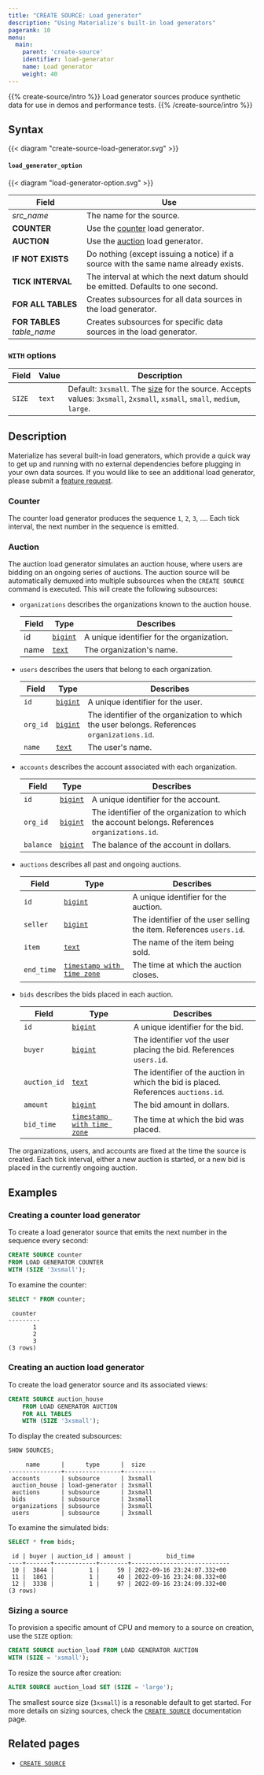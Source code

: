 ```yaml
---
title: "CREATE SOURCE: Load generator"
description: "Using Materialize's built-in load generators"
pagerank: 10
menu:
  main:
    parent: 'create-source'
    identifier: load-generator
    name: Load generator
    weight: 40
---
```


{{% create-source/intro %}}
Load generator sources produce synthetic data for use in demos and performance
tests.
{{% /create-source/intro %}}

## Syntax

{{< diagram "create-source-load-generator.svg" >}}

#### `load_generator_option`

{{< diagram "load-generator-option.svg" >}}

Field | Use
------|-----
_src_name_  | The name for the source.
**COUNTER** | Use the [counter](#counter) load generator.
**AUCTION** | Use the [auction](#auction) load generator.
**IF NOT EXISTS**  | Do nothing (except issuing a notice) if a source with the same name already exists.
**TICK INTERVAL**  | The interval at which the next datum should be emitted. Defaults to one second.
**FOR ALL TABLES** | Creates subsources for all data sources in the load generator.
**FOR TABLES** _table_name_ | Creates subsources for specific data sources in the load generator.

### `WITH` options

Field                                | Value     | Description
-------------------------------------|-----------|-------------------------------------
`SIZE`                               | `text`    | Default: `3xsmall`. The [size](../#sizing-a-source) for the source. Accepts values: `3xsmall`, `2xsmall`, `xsmall`, `small`, `medium`, `large`.

## Description

Materialize has several built-in load generators, which provide a quick way to
get up and running with no external dependencies before plugging in your own
data sources. If you would like to see an additional load generator, please
submit a [feature request].

### Counter

The counter load generator produces the sequence `1`, `2`, `3`, …. Each tick
interval, the next number in the sequence is emitted.

### Auction

The auction load generator simulates an auction house, where users are bidding
on an ongoing series of auctions. The auction source will be automatically demuxed
into multiple subsources when the `CREATE SOURCE` command is executed. This will
create the following subsources:

  * `organizations` describes the organizations known to the auction
    house.

    Field | Type       | Describes
    ------|------------|----------
    id    | [`bigint`] | A unique identifier for the organization.
    name  | [`text`]   | The organization's name.

  * `users` describes the users that belong to each organization.

    Field     | Type       | Describes
    ----------|------------|----------
    `id`      | [`bigint`] | A unique identifier for the user.
    `org_id`  | [`bigint`] | The identifier of the organization to which the user belongs. References `organizations.id`.
    `name`    | [`text`]   | The user's name.

  * `accounts` describes the account associated with each organization.

    Field     | Type       | Describes
    ----------|------------|----------
    `id`      | [`bigint`] | A unique identifier for the account.
    `org_id`  | [`bigint`] | The identifier of the organization to which the account belongs. References `organizations.id`.
    `balance` | [`bigint`] | The balance of the account in dollars.

  * `auctions` describes all past and ongoing auctions.

    Field      | Type                         | Describes
    -----------|------------------------------|----------
    `id`       | [`bigint`]                   | A unique identifier for the auction.
    `seller`   | [`bigint`]                   | The identifier of the user selling the item. References `users.id`.
    `item`     | [`text`]                     | The name of the item being sold.
    `end_time` | [`timestamp with time zone`] | The time at which the auction closes.

  * `bids` describes the bids placed in each auction.

    Field        | Type                         | Describes
    -------------|------------------------------|----------
    `id`         | [`bigint`]                   | A unique identifier for the bid.
    `buyer`      | [`bigint`]                   | The identifier vof the user placing the bid. References `users.id`.
    `auction_id` | [`text`]                     | The identifier of the auction in which the bid is placed. References `auctions.id`.
    `amount`     | [`bigint`]                   | The bid amount in dollars.
    `bid_time`   | [`timestamp with time zone`] | The time at which the bid was placed.

The organizations, users, and accounts are fixed at the time the source
is created. Each tick interval, either a new auction is started, or a new bid
is placed in the currently ongoing auction.

## Examples

### Creating a counter load generator

To create a load generator source that emits the next number in the sequence every
second:

```sql
CREATE SOURCE counter
FROM LOAD GENERATOR COUNTER
WITH (SIZE '3xsmall');
```

To examine the counter:

```sql
SELECT * FROM counter;
```
```nofmt
 counter
---------
       1
       2
       3
(3 rows)
```

### Creating an auction load generator

To create the load generator source and its associated views:

```sql
CREATE SOURCE auction_house
    FROM LOAD GENERATOR AUCTION
    FOR ALL TABLES
    WITH (SIZE '3xsmall');
```

To display the created subsources:

```sql
SHOW SOURCES;
```
```nofmt
     name      |      type      |  size
---------------+----------------+---------
 accounts      | subsource      | 3xsmall
 auction_house | load-generator | 3xsmall
 auctions      | subsource      | 3xsmall
 bids          | subsource      | 3xsmall
 organizations | subsource      | 3xsmall
 users         | subsource      | 3xsmall
```

To examine the simulated bids:

```sql
SELECT * from bids;
```
```nofmt
 id | buyer | auction_id | amount |          bid_time
----+-------+------------+--------+----------------------------
 10 |  3844 |          1 |     59 | 2022-09-16 23:24:07.332+00
 11 |  1861 |          1 |     40 | 2022-09-16 23:24:08.332+00
 12 |  3338 |          1 |     97 | 2022-09-16 23:24:09.332+00
(3 rows)
```

### Sizing a source

To provision a specific amount of CPU and memory to a source on creation, use the `SIZE` option:

```sql
CREATE SOURCE auction_load FROM LOAD GENERATOR AUCTION
WITH (SIZE = 'xsmall');
```

To resize the source after creation:

```sql
ALTER SOURCE auction_load SET (SIZE = 'large');
```

The smallest source size (`3xsmall`) is a resonable default to get started. For more details on sizing sources, check the [`CREATE SOURCE`](../) documentation page.

## Related pages

- [`CREATE SOURCE`](../)

[`bigint`]: /sql/types/bigint
[`text`]: /sql/types/text
[`timestamp with time zone`]: /sql/types/timestamp
[feature request]: https://github.com/MaterializeInc/materialize/issues/new?assignees=&labels=A-integration&template=02-feature.yml
